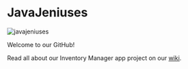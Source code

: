 # JavaJeniuses

![javajeniuses](https://github.com/CMPUT301F23T20/JavaJeniuses/assets/122174355/52187a87-eec3-4956-a3e8-5bbb08aa99df)

Welcome to our GitHub!

Read all about our Inventory Manager app project on our [wiki](https://github.com/CMPUT301F23T20/JavaJeniuses/wiki).
